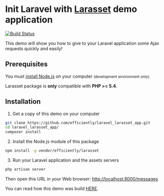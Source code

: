 Init Laravel with [Larasset](https://github.com/efficiently/larasset) demo application
===========================================

[![Build Status](https://travis-ci.org/efficiently/laravel_larasset_app.svg?branch=master)](https://travis-ci.org/efficiently/laravel_larasset_app)

This demo will show you how to give to your Laravel application some Ajax requests quickly and easily!

Prerequisites
-------------

You must [install Node.js](http://nodejs.org) on your computer <small>(development environment only)</small>.

Larasset package is **only** compatible with **PHP >= 5.4**.


Installation
------------

1. Get a copy of this demo on your computer

  ```sh
  git clone https://github.com/efficiently/laravel_larasset_app.git
  cd laravel_larasset_app/
  composer install
  ```

2. Install the Node.js module of this package

  ```sh
  npm install -g vendor/efficiently/larasset
  ```

3. Run your Laravel application and the assets servers

  ```sh
  php artisan server
  ```

  Then open this URL in your Web browser: [http://localhost:8000/messages](http://localhost:8000/messages)

  You can read how this demo was build [HERE](https://github.com/efficiently/larasset/wiki/Server-generated-JavaScript-Responses).
